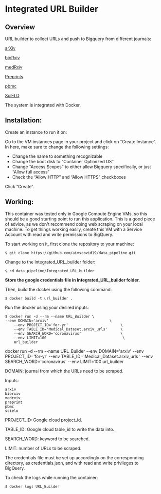 # Integrated URL Builder

## Overview

URL builder to collect URLs and push to Bigquery from different journals:

[arXiv](http://export.arxiv.org/)

[bioRxiv](https://www.biorxiv.org/)

[medRxiv](https://www.medrxiv.org/)

[Preprints](https://www.preprints.org/)

[pbmc](http://pbmc.ibmc.msk.ru/)

[SciELO](https://search.scielo.org/)

The system is integrated with Docker.

## Installation:

Create an instance to run it on:

Go to the VM instances page in your project and click on “Create Instance”. In here, make sure to change the following settings:

- Change the name to something recognizable
- Change the boot disk to “Container Optimized OS”
- Change “Access Scopes” to either allow Bigquery specifically, or just “Allow full access”
- Check the “Allow HTTP” and “Allow HTTPS” checkboxes

Click “Create”.


## Working:

This container was tested only in Google Compute Engine VMs, so this should be a good starting point to run this application. This is a good piece of advice, as we don't recommend doing web scraping on your local machine. To get things working easily, create this VM with a Service Account with read and write permissions to BigQuery.


To start working on it, first clone the repository to your machine:

```shell
$ git clone https://github.com/aivscovid19/data_pipeline.git
```

Change to the Integrated_URL_builder folder:

```shell
$ cd data_pipeline/Integrated_URL_builder
```
**Store the google credentials file in Integrated_URL_builder folder.**

Then, build the docker using the following command:

```shell
$ docker build -t url_builder .
```

Run the docker using your desired inputs:

```shell
$ docker run -d --rm --name URL_Builder \ 
--env DOMAIN='arxiv'                            \    
    --env PROJECT_ID='for-yr'                        \    
    --env TABLE_ID='Medical_Dataset.arxiv_urls'      \    
    --env SEARCH_WORD='coronavirus'                  \    
    --env LIMIT=100                                   \    
	url_builder  
  ```

docker run -d --rm --name
 URL_Builder --env DOMAIN='arxiv' --env PROJECT_ID='for-yr' --env TABLE_ID='Medical_Dataset.arxiv_urls
' --env SEARCH_WORD='coronavirus' --env LIMIT=100    url_builder

DOMAIN: journal from which the URLs need to be scraped.

Inputs: 
```shell
arxiv
biorxiv
medrxiv
preprint
pbmc
scielo
```

PROJECT_ID: Google cloud project_id.

TABLE_ID: Google cloud table_id to write the data into.

SEARCH_WORD: keyword to be searched.

LIMIT: number of URLs to be scraped.

The credentials file must be set up accordingly on the corresponding directory, as credentials.json, and with read and write privileges to BigQuery.

To check the logs while running the container:


```shell
$ docker logs URL_Builder
```

